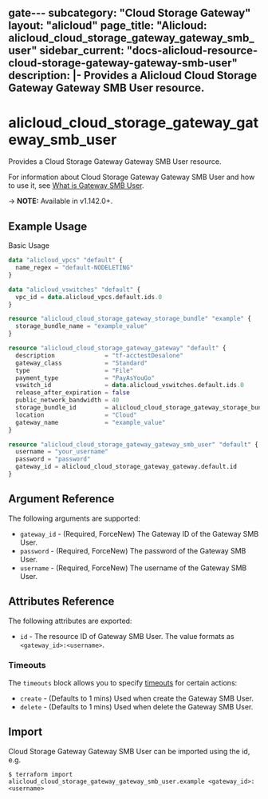 gate---
subcategory: "Cloud Storage Gateway"
layout: "alicloud"
page_title: "Alicloud: alicloud_cloud_storage_gateway_gateway_smb_user"
sidebar_current: "docs-alicloud-resource-cloud-storage-gateway-gateway-smb-user"
description: |-
  Provides a Alicloud Cloud Storage Gateway Gateway SMB User resource.
---

# alicloud\_cloud\_storage\_gateway\_gateway\_smb\_user

Provides a Cloud Storage Gateway Gateway SMB User resource.

For information about Cloud Storage Gateway Gateway SMB User and how to use it, see [What is Gateway SMB User](https://www.alibabacloud.com/help/en/doc-detail/53972.htm).

-> **NOTE:** Available in v1.142.0+.

## Example Usage

Basic Usage

```terraform
data "alicloud_vpcs" "default" {
  name_regex = "default-NODELETING"
}

data "alicloud_vswitches" "default" {
  vpc_id = data.alicloud_vpcs.default.ids.0
}

resource "alicloud_cloud_storage_gateway_storage_bundle" "example" {
  storage_bundle_name = "example_value"
}

resource "alicloud_cloud_storage_gateway_gateway" "default" {
  description              = "tf-acctestDesalone"
  gateway_class            = "Standard"
  type                     = "File"
  payment_type             = "PayAsYouGo"
  vswitch_id               = data.alicloud_vswitches.default.ids.0
  release_after_expiration = false
  public_network_bandwidth = 40
  storage_bundle_id        = alicloud_cloud_storage_gateway_storage_bundle.example.id
  location                 = "Cloud"
  gateway_name             = "example_value"
}

resource "alicloud_cloud_storage_gateway_gateway_smb_user" "default" {
  username = "your_username"
  password = "password"
  gateway_id = alicloud_cloud_storage_gateway_gateway.default.id
}

```

## Argument Reference

The following arguments are supported:

* `gateway_id` - (Required, ForceNew) The Gateway ID of the Gateway SMB User.
* `password` - (Required, ForceNew) The password of the Gateway SMB User.
* `username` - (Required, ForceNew) The username of the Gateway SMB User.

## Attributes Reference

The following attributes are exported:

* `id` - The resource ID of Gateway SMB User. The value formats as `<gateway_id>:<username>`.

### Timeouts

The `timeouts` block allows you to specify [timeouts](https://www.terraform.io/docs/configuration-0-11/resources.html#timeouts) for certain actions:

* `create` - (Defaults to 1 mins) Used when create the Gateway SMB User.
* `delete` - (Defaults to 1 mins) Used when delete the Gateway SMB User.

## Import

Cloud Storage Gateway Gateway SMB User can be imported using the id, e.g.

```
$ terraform import alicloud_cloud_storage_gateway_gateway_smb_user.example <gateway_id>:<username>
```